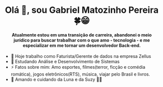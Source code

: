 <h1 align="center">Olá 👋, sou Gabriel Matozinho Pereira🍀😁</h1>
<h4 align="center">Atualmente estou em uma transição de carreira, abandonei o meio jurídico para buscar trabalhar com o que amo - tecnologia - e me especializar em me tornar um desenvolvedor Back-end.</h4>

- 💼 Hoje trabalho como Faturista/Gerente de dados na empresa Zellus
- 🌱 Estudando Análise e Desenvolvimento de Sistemas
- ⚡ Fatos sobre mim: Amo esportes, filmes(terror, ficção e comédia romática), jogos eletrônicos(RTS), música, viajar pelo Brasil e livros.
- 🐶 Amando e cuidando da Luna e da Suzy 🐾🐾

